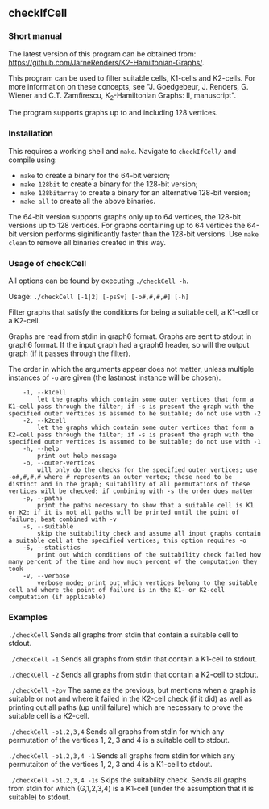 ## checkIfCell
### Short manual

The latest version of this program can be obtained from: <https://github.com/JarneRenders/K2-Hamiltonian-Graphs/>.

This program can be used to filter suitable cells, K1-cells and K2-cells. For more information on these concepts, see "J. Goedgebeur, J. Renders, G. Wiener and C.T. Zamfirescu, K<sub>2</sub>-Hamiltonian Graphs: II, manuscript".

The program supports graphs up to and including 128 vertices.

### Installation

This requires a working shell and `make`. Navigate to `checkIfCell/` and compile using: 

* `make` to create a binary for the 64-bit version;
* `make 128bit` to create a binary for the 128-bit version;
* `make 128bitarray` to create a binary for an alternative 128-bit version;
* `make all` to create all the above binaries.

The 64-bit version supports graphs only up to 64 vertices, the 128-bit versions up to 128 vertices. For graphs containing up to 64 vertices the 64-bit version performs siginificantly faster than the 128-bit versions. Use `make clean` to remove all binaries created in this way.

### Usage of checkCell

All options can be found by executing `./checkCell -h`.

Usage: `./checkCell [-1|2] [-psSv] [-o#,#,#,#] [-h]`

Filter graphs that satisfy the conditions for being a suitable cell, a K1-cell or a K2-cell.

Graphs are read from stdin in graph6 format. Graphs are sent to stdout in graph6 format. If the input graph had a graph6 header, so will the output graph (if it passes through the filter).

The order in which the arguments appear does not matter, unless multiple instances of `-o` are given (the lastmost instance will be chosen).

```
	-1, --k1cell
		let the graphs which contain some outer vertices that form a K1-cell pass through the filter; if -s is present the graph with the specified outer vertices is assumed to be suitable; do not use with -2
	-2, --k2cell
		let the graphs which contain some outer vertices that form a K2-cell pass through the filter; if -s is present the graph with the specified outer vertices is assumed to be suitable; do not use with -1
	-h, --help
		print out help message
	-o, --outer-vertices
		will only do the checks for the specified outer vertices; use -o#,#,#,# where # represents an outer vertex; these need to be distinct and in the graph; suitability of all permutations of these vertices will be checked; if combining with -s the order does matter
	-p, --paths
		print the paths necessary to show that a suitable cell is K1 or K2; if it is not all paths will be printed until the point of failure; best combined with -v
	-s, --suitable
		skip the suitability check and assume all input graphs contain a suitable cell at the specified vertices; this option requires -o
	-S, --statistics
		print out which conditions of the suitability check failed how many percent of the time and how much percent of the computation they took
	-v, --verbose
		verbose mode; print out which vertices belong to the suitable cell and where the point of failure is in the K1- or K2-cell computation (if applicable)

```

### Examples
`./checkCell`
Sends all graphs from stdin that contain a suitable cell to stdout.

`./checkCell -1`
Sends all graphs from stdin that contain a K1-cell to stdout.

`./checkCell -2`
Sends all graphs from stdin that contain a K2-cell to stdout.

`./checkCell -2pv`
The same as the previous, but mentions when a graph is suitable or not and where it failed in the K2-cell check (if it did) as well as printing out all paths (up until failure) which are necessary to prove the suitable cell is a K2-cell.

`./checkCell -o1,2,3,4`
Sends all graphs from stdin for which any permutation of the vertices 1, 2, 3 and 4 is a suitable cell to stdout.

`./checkCell -o1,2,3,4 -1`
Sends all graphs from stdin for which any permutaiton of the vertices 1, 2, 3 and 4 is a K1-cell to stdout.

`./checkCell -o1,2,3,4 -1s`
Skips the suitability check. Sends all graphs from stdin for which (G,1,2,3,4) is a K1-cell (under the assumption that it is suitable) to stdout.

